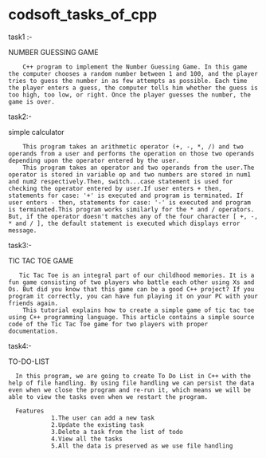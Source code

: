 # codsoft_tasks_of_cpp

task1 :-

NUMBER GUESSING GAME

        C++ program to implement the Number Guessing Game. In this game the computer chooses a random number between 1 and 100, and the player tries to guess the number in as few attempts as possible. Each time the player enters a guess, the computer tells him whether the guess is too high, too low, or right. Once the player guesses the number, the game is over. 


task2:-

simple calculator

        This program takes an arithmetic operator (+, -, *, /) and two operands from a user and performs the operation on those two operands depending upon the operator entered by the user.
        This program takes an operator and two operands from the user.The operator is stored in variable op and two numbers are stored in num1 and num2 respectively.Then, switch...case statement is used for checking the operator entered by user.If user enters + then, statements for case: '+' is executed and program is terminated. If user enters - then, statements for case: '-' is executed and program is terminated.This program works similarly for the * and / operators. But, if the operator doesn't matches any of the four character [ +, -, * and / ], the default statement is executed which displays error message.


task3:-

TIC TAC TOE GAME

       Tic Tac Toe is an integral part of our childhood memories. It is a fun game consisting of two players who battle each other using Xs and Os. But did you know that this game can be a good C++ project? If you program it correctly, you can have fun playing it on your PC with your friends again.
        This tutorial explains how to create a simple game of tic tac toe using C++ programming language. This article contains a simple source code of the Tic Tac Toe game for two players with proper documentation.


task4:-

TO-DO-LIST

      In this program, we are going to create To Do List in C++ with the help of file handling. By using file handling we can persist the data even when we close the program and re-run it, which means we will be able to view the tasks even when we restart the program.

      Features
                1.The user can add a new task
                2.Update the existing task
                3.Delete a task from the list of todo
                4.View all the tasks
                5.All the data is preserved as we use file handling















